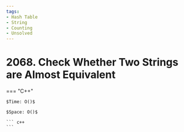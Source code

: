 ```yaml
---
tags:
- Hash Table
- String
- Counting
- Unsolved
---
```



# 2068. Check Whether Two Strings are Almost Equivalent

=== "C++"

    $Time: O()$

    $Space: O()$

    ``` c++
    ```